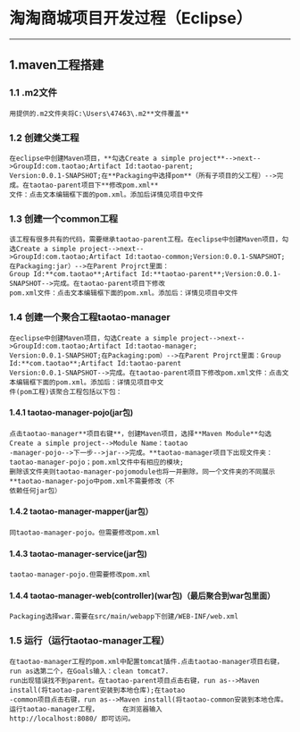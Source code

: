 # 淘淘商城项目开发过程（Eclipse）
* * *
## 1.maven工程搭建
### 1.1 .m2文件
	用提供的.m2文件夹将C:\Users\47463\.m2**文件覆盖**
### 1.2 创建父类工程
	在eclipse中创建Maven项目，**勾选Create a simple project**-->next-->GroupId:com.taotao;Artifact Id:taotao-parent;
	Version:0.0.1-SNAPSHOT;在**Packaging中选择pom**（所有子项目的父工程）-->完成。在taotao-parent项目下**修改pom.xml**
	文件：点击文本编辑框下面的pom.xml。添加后详情见项目中文件
### 1.3 创建一个common工程
	该工程有很多共有的代码，需要继承taotao-parent工程。在eclipse中创建Maven项目，勾选Create a simple project-->next-- 
	>GroupId:com.taotao;Artifact Id:taotao-common;Version:0.0.1-SNAPSHOT;在Packaging:jar）-->在Parent Projrct里面：
	Group Id:**com.taotao**;Artifact Id:**taotao-parent**;Version:0.0.1-SNAPSHOT-->完成。在taotao-parent项目下修改
	pom.xml文件：点击文本编辑框下面的pom.xml。添加后：详情见项目中文件

### 1.4 创建一个聚合工程taotao-manager
	在eclipse中创建Maven项目，勾选Create a simple project-->next-->GroupId:com.taotao;Artifact Id:taotao-manager;
	Version:0.0.1-SNAPSHOT;在Packaging:pom）-->在Parent Projrct里面：Group Id:**com.taotao**;Artifact Id:taotao-parent
	Version:0.0.1-SNAPSHOT-->完成。在taotao-parent项目下修改pom.xml文件：点击文本编辑框下面的pom.xml。添加后：详情见项目中文
	件(pom工程)该聚合工程包括以下包：
#### 1.4.1 taotao-manager-pojo(jar包)
	点击taotao-manager**项目右键**，创建Maven项目，选择**Maven Module**勾选Create a simple project-->Module Name：taotao
	-manager-pojo-->下一步-->jar-->完成。**taotao-manager项目下出现文件夹：taotao-manager-pojo；pom.xml文件中有相应的模块;
	删除该文件夹则taotao-manager-pojomodule也将一并删除，同一个文件夹的不同展示**taotao-manager-pojo中pom.xml不需要修改（不
	依赖任何jar包）
#### 1.4.2 taotao-manager-mapper(jar包）
	同taotao-manager-pojo。但需要修改pom.xml
#### 1.4.3 taotao-manager-service(jar包)
	taotao-manager-pojo.但需要修改pom.xml
#### 1.4.4 taotao-manager-web(controller)(war包)（最后聚合到war包里面）
	Packaging选择war.需要在src/main/webapp下创建/WEB-INF/web.xml

### 1.5 运行（运行taotao-manager工程）
	在taotao-manager工程的pom.xml中配置tomcat插件.点击taotao-manager项目右键，run as选第二个，在Goals输入：clean tomcat7.
	run出现错误找不到parent。在taotao-parent项目点击右键，run as-->Maven install(将taotao-parent安装到本地仓库);在taotao
	-common项目点击右键，run as-->Maven install(将taotao-common安装到本地仓库。运行taotao-manager工程，      在浏览器输入            	
	http://localhost:8080/ 即可访问。
	
